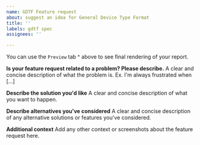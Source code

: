 ```yaml
---
name: GDTF Feature request
about: suggest an idea for General Device Type Format
title: ''
labels: gdtf spec
assignees: ''

---
```


You can use the `Preview` tab ^ above to see final rendering of your report.

**Is your feature request related to a problem? Please describe.**
A clear and concise description of what the problem is. Ex. I'm always frustrated when [...]

**Describe the solution you'd like**
A clear and concise description of what you want to happen.

**Describe alternatives you've considered**
A clear and concise description of any alternative solutions or features you've considered.

**Additional context**
Add any other context or screenshots about the feature request here.
